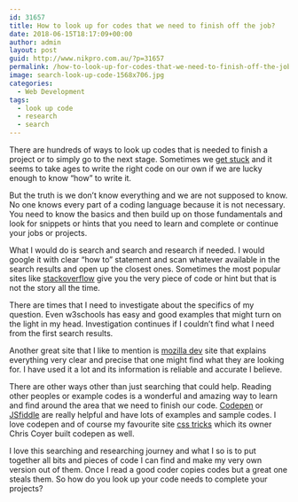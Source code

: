 ```yaml
---
id: 31657
title: How to look up for codes that we need to finish off the job?
date: 2018-06-15T18:17:09+00:00
author: admin
layout: post
guid: http://www.nikpro.com.au/?p=31657
permalink: /how-to-look-up-for-codes-that-we-need-to-finish-off-the-job/
image: search-look-up-code-1568x706.jpg
categories:
  - Web Development
tags:
  - look up code
  - research
  - search
---
```

There are hundreds of ways to look up codes that is needed to finish a project or to simply go to the next stage. Sometimes we <a href="http://www.nikpro.com.au/wordpress-difficulties-and-challenges-how-to-face-wordpress-problems/" target="_blank" rel="noopener noreferrer">get stuck</a> and it seems to take ages to write the right code on our own if we are lucky enough to know &#8220;how&#8221; to write it.

But the truth is we don&#8217;t know everything and we are not supposed to know. No one knows every part of a coding language because it is not necessary. You need to know the basics and then build up on those fundamentals and look for snippets or hints that you need to learn and complete or continue your jobs or projects.

What I would do is search and search and research if needed. I would google it with clear &#8220;how to&#8221; statement and scan whatever available in the search results and open up the closest ones. Sometimes the most popular sites like <a href="https://stackoverflow.com" target="_blank" rel="noopener noreferrer">stackoverflow</a> give you the very piece of code or hint but that is not the story all the time.

There are times that I need to investigate about the specifics of my question. Even w3schools has easy and good examples that might turn on the light in my head. Investigation continues if I couldn&#8217;t find what I need from the first search results.

Another great site that I like to mention is <a href="https://developer.mozilla.org/" target="_blank" rel="noopener noreferrer">mozilla dev</a> site that explains everything very clear and precise that one might find what they are looking for. I have used it a lot and its information is reliable and accurate I believe.

There are other ways other than just searching that could help. Reading other peoples or example codes is a wonderful and amazing way to learn and find around the area that we need to finish our code. <a href="https://codepen.io/" target="_blank" rel="noopener noreferrer">Codepen</a> or <a href="http://jsfiddle.net" target="_blank" rel="noopener noreferrer">JSfiddle</a> are really helpful and have lots of examples and sample codes. I love codepen and of course my favourite site <a href="http://css-tricks.com" target="_blank" rel="noopener noreferrer">css tricks</a> which its owner Chris Coyer built codepen as well.

I love this searching and researching journey and what I so is to put together all bits and pieces of code I can find and make my very own version out of them. Once I read a good coder copies codes but a great one steals them. So how do you look up your code needs to complete your projects?